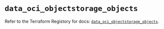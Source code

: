 # `data_oci_objectstorage_objects`

Refer to the Terraform Registory for docs: [`data_oci_objectstorage_objects`](https://registry.terraform.io/providers/oracle/oci/6.18.0/docs/data-sources/objectstorage_objects).
